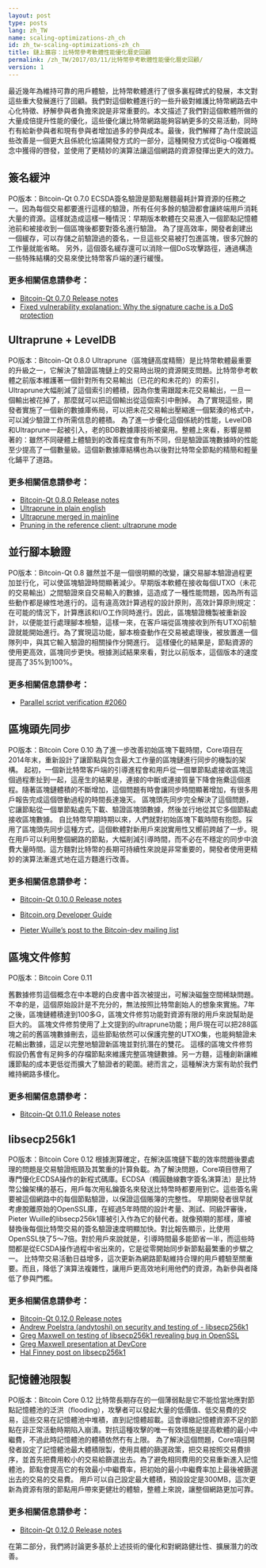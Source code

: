 ```yaml
---
layout: post
type: posts
lang: zh_TW
name: scaling-optimizations-zh_ch
id: zh_tw-scaling-optimizations-zh_ch
title: 鏈上擴容：比特幣參考軟體性能優化曆史回顧
permalink: /zh_TW/2017/03/11/比特幣參考軟體性能優化曆史回顧/
version: 1
---
```


最近幾年為維持可靠的用戶體驗，比特幣軟體進行了很多裏程碑式的發展，本文對這些重大發展進行了回顧。我們對這個軟體進行的一些升級對維護比特幣網路去中心化特徵、紓解參與者負擔來說是非常重要的。本文描述了我們對這個軟體所做的大量成倍提升性能的優化，這些優化讓比特幣網路能夠容納更多的交易活動，同時冇有給新參與者和現有參與者增加過多的參與成本。最後，我們解釋了為什麼說這些改善是一個更大且係統化協議開發方式的一部分，這種開發方式從Big-O複雜概念中獲得的啓發，並使用了更精妙的演算法讓這個網路的資源發揮出更大的效力。
 
## 簽名緩沖
PO版本：Bitcoin-Qt 0.7.0
ECSDA簽名驗證是節點層麵最耗計算資源的任務之一。因為每個交易都要進行這樣的驗證，所有任何多餘的驗證都會讓終端用戶消耗大量的資源。這樣就造成這樣一種情況：早期版本軟體在交易進入一個節點記憶體池前和被接收到一個區塊後都要對簽名進行驗證。
為了提高效率，開發者創建出一個緩存，可以存儲之前驗證過的簽名，一旦這些交易被打包進區塊，很多冗餘的工作量就能省略。
另外，這個簽名緩存還可以消除一個DoS攻擊路徑，通過構造一些特殊結構的交易來使比特幣客戶端的運行緩慢。
 
### 更多相關信息請參考：
 * [Bitcoin-Qt 0.7.0 Release notes](https://bitcoin.org/en/release/v0.7.0#core-bitcoin-handling-and-blockchain-database)
 * [Fixed vulnerability explanation: Why the signature cache is a DoS protection](https://bitcointalk.org/index.php?topic=136422.0)

 
## Ultraprune + LevelDB
PO版本：Bitcoin-Qt 0.8.0
Ultraprune（區塊鏈高度精簡）是比特幣軟體最重要的升級之一，它解決了驗證區塊鏈上的交易時出現的資源開支問題。比特幣參考軟體之前版本維護著一個針對所有交易輸出（已花的和未花的）的索引，Ultraprune大幅削減了這個索引的體積，因為你隻需跟蹤未花交易輸出，一旦一個輸出被花掉了，那麼就可以把這個輸出從這個索引中刪掉。
為了實現這些，開發者實施了一個新的數據庫佈局，可以把未花交易輸出壓縮進一個緊湊的格式中，可以減少驗證工作所需信息的體積。
為了進一步優化這個係統的性能，LevelDB和Ultraprune一起被引入，老的BDB數據庫技術被棄用。整體上來看，影響是顯著的：雖然不同硬體上體驗到的改善程度會有所不同，但是驗證區塊數據時的性能至少提高了一個數量級。這個新數據庫結構也為以後對比特幣全節點的精簡和輕量化鋪平了道路。
 
### 更多相關信息請參考：
* [Bitcoin-Qt 0.8.0 Release notes](https://bitcoin.org/en/release/v0.8.0#improvements)
* [Ultraprune in plain english](https://archive.is/bUocJ)
* [Ultraprune merged in mainline](https://bitcointalk.org/index.php?topic=119525.0)
* [Pruning in the reference client: ultraprune mode](https://bitcointalk.org/index.php?topic=91954.0)

 
## 並行腳本驗證
PO版本：Bitcoin-Qt 0.8
雖然並不是一個很明顯的改變，讓交易腳本驗證過程更加並行化，可以使區塊驗證時間顯著減少。早期版本軟體在接收每個UTXO（未花的交易輸出）之間驗證來自交易輸入的數據，這造成了一種性能問題，因為所有這些動作都是線性地進行的。這有違高效計算過程的設計原則，高效計算原則規定：在可能的情況下，計算應該和I/O工作同時進行。因此，區塊驗證機製被重新設計，以便能並行處理腳本檢驗，這樣一來，在客戶端從區塊接收到所有UTXO前驗證就能開始進行。為了實現這功能，腳本檢查動作在交易被處理後，被放置進一個隊列中，與其它輸入驗證的相關操作分開進行。
這樣優化的結果是，節點資源的使用更高效，區塊同步更快。根據測試結果來看，對比以前版本，這個版本的速度提高了35%到100%。
 
### 更多相關信息請參考：
* [Parallel script verification #2060](https://github.com/bitcoin/bitcoin/pull/2060)

 
## 區塊頭先同步
PO版本：Bitcoin Core 0.10
為了進一步改善初始區塊下載時間，Core項目在2014年末，重新設計了讓節點與包含最大工作量的區塊鏈進行同步的機製的架構。
起初，一個新比特幣客戶端的引導進程會和用戶從一個單節點處接收區塊這個過程牽扯到一起，這産生的結果是，連接的中斷或連接質量下降會拖纍這個進程。隨著區塊鏈體積的不斷增加，這個問題有時會讓同步時間顯著增加，有很多用戶報告完成這個啓動過程的時間長達幾天。
區塊頭先同步完全解決了這個問題，它讓節點從一個單節點處先下載、驗證區塊頭數據，然後並行地從其它多個節點處接收區塊數據。
自比特幣早期時期以來，人們就對初始區塊下載時間有抱怨。採用了區塊頭先同步這種方式，這個軟體對新用戶來說實用性又嚮前跨越了一步。現在用戶可以利用整個網路的節點，大幅削減引導時間，而不必在不穩定的同步中浪費大量時間。這方麵對比特幣的長期可持續性來說是非常重要的，開發者使用更精妙的演算法漸進式地在這方麵進行改善。
 
### 更多相關信息請參考：
* [Bitcoin-Qt 0.10.0 Release notes](https://bitcoin.org/en/release/v0.10.0#faster-synchronization)

* [Bitcoin.org Developer Guide](https://bitcoin.org/en/developer-guide#headers-first)

* [Pieter Wuille’s post to the Bitcoin-dev mailing list](https://lists.linuxfoundation.org/pipermail/bitcoin-dev/2014-October/006724.html)
 
## 區塊文件修剪
PO版本：Bitcoin Core 0.11
 
舊數據修剪這個概念在中本聰的白皮書中首次被提出，可解決磁盤空間稀缺問題。不幸的是，這個原始設計是不充分的，無法按照比特幣創始人的想象來實施。7年之後，區塊鏈體積達到100多G，區塊文件修剪功能對資源有限的用戶來說幫助是巨大的。
區塊文件修剪使用了上文提到的ultraprune功能；用戶現在可以把288區塊之前的舊區塊數據刪去，這些節點依然可以保護完整的UTXO集，也能夠驗證未花輸出數據，這足以完整地驗證新區塊並對抗潛在的雙花。
這樣的區塊文件修剪假設仍舊會有足夠多的存檔節點來維護完整區塊鏈數據。另一方麵，這種創新讓維護節點的成本更低從而擴大了驗證者的範圍。總而言之，這種解決方案有助於我們維持網路多樣化。
 
### 更多相關信息請參考：
* [Bitcoin-Qt 0.11.0 Release notes](https://bitcoin.org/en/release/v0.11.0#block-file-pruning)

 
## libsecp256k1
PO版本：Bitcoin Core 0.12
根據測算確定，在解決區塊鏈下載的效率問題後要處理的問題是交易驗證瓶頸及其繁重的計算負載。為了解決問題，Core項目啓用了專門優化ECDSA操作的新程式碼庫。ECDSA（橢圓麯線數字簽名演算法）是比特幣公鑰架構的基石，用戶每次用私鑰簽名來發送比特幣時都要用到它。這些簽名需要被這個網路中的每個節點驗證，以保證這個賬簿的完整性。
早期開發者很早就考慮脫離原始的OpenSSL庫，在經過5年時間的設計考量、測試、同級評審後，Pieter Wuille的libsecp256k1庫被引入作為它的替代者。就像預期的那樣，庫被替換後每個比特幣交易的簽名驗證速度明顯加快。對比報告顯示，比使用OpenSSL快了5～7倍。對於用戶來說就是，引導時間最多能節省一半，而這些時間都是從ECSDA操作過程中省出來的，它是從零開始同步新節點最繁重的步驟之一。
比特幣交易活動日益增多，這次更新為網路節點維持合理的用戶體驗至關重要。而且，降低了演算法複雜性，讓用戶更高效地利用他們的資源，為新參與者降低了參與門檻。
 
### 更多相關信息請參考：
* [Bitcoin-Qt 0.12.0 Release notes](https://bitcoin.org/en/release/v0.12.0#signature-validation-using-libsecp256k1)
* [Andrew Poelstra (andytoshi) on security and testing of - libsecp256k1](https://bitcointalk.org/index.php?action=profile;u=80376)
* [Greg Maxwell on testing of libsecp256k1 revealing bug in OpenSSL](https://www.reddit.com/r/Bitcoin/comments/2rrxq7/on_why_010s_release_notes_say_we_have_reason_to/)
* [Greg Maxwell presentation at DevCore](https://www.youtube.com/watch?v=RguZ0_nmSPw&t=1297)
* [Hal Finney post on libsecp256k1](https://bitcointalk.org/index.php?topic=3238.0)

 
## 記憶體池限製
PO版本：Bitcoin Core 0.12
比特幣長期存在的一個薄弱點是它不能恰當地應對節點記憶體池的泛洪（flooding），攻擊者可以發起大量的低價值、低交易費的交易，這些交易在記憶體池中堆積，直到記憶體超載。這會導緻記憶體資源不足的節點在非正常活動時期陷入崩潰。對抗這種攻擊的唯一有效措施是提高軟體的最小中繼費，不過此時記憶體池的體積依然冇有上限。
為了解決這個問題，Core項目開發者設定了記憶體池最大體積限製，使用具體的篩選政策，把交易按照交易費排序，並首先把費用較小的交易給篩選出去。為了避免相同費用的交易重新進入記憶體池，節點會提高它的有效最小中繼費率，把初始的最小中繼費率加上最後被篩選出去的交易的交易費。
用戶可以自己設定最大體積，預設設定是300MB，這次更新為資源有限的節點用戶帶來更健壯的體驗，整體上來說，讓整個網路更加可靠。
 
### 更多相關信息請參考：
* [Bitcoin-Qt 0.12.0 Release notes](https://bitcoin.org/en/release/v0.12.0#memory-pool-limiting)

 
在第二部分，我們將討論更多基於上述技術的優化和對網路健壯性、擴展潛力的改善。
